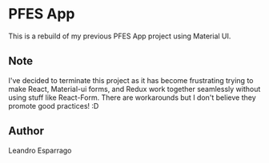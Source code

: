 # PFES App
This is a rebuild of my previous PFES App project using Material UI.

## Note
I've decided to terminate this project as it has become frustrating trying to make React, Material-ui forms, and Redux work together seamlessly without using stuff like React-Form. There are workarounds but I don't believe they promote good practices! :D

## Author
Leandro Esparrago



